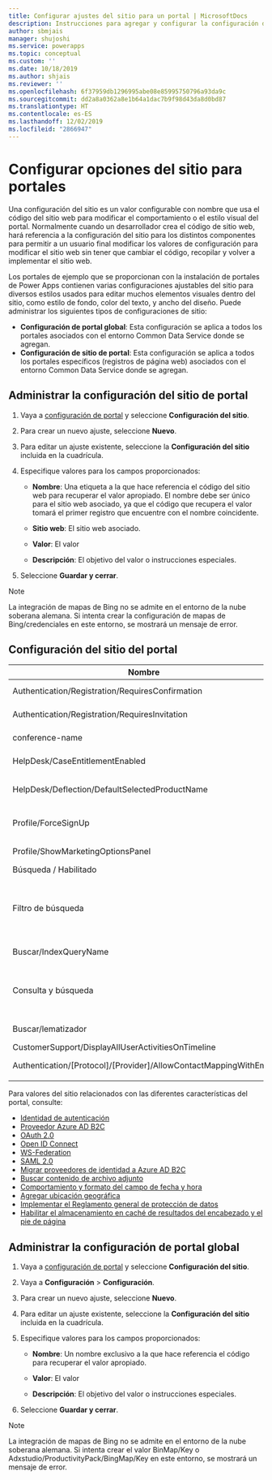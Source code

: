 ```yaml
---
title: Configurar ajustes del sitio para un portal | MicrosoftDocs
description: Instrucciones para agregar y configurar la configuración del sitio para un portal y la configuración global para todos los portales de la organización.
author: sbmjais
manager: shujoshi
ms.service: powerapps
ms.topic: conceptual
ms.custom: ''
ms.date: 10/18/2019
ms.author: shjais
ms.reviewer: ''
ms.openlocfilehash: 6f37959db1296995abe08e85995750796a93da9c
ms.sourcegitcommit: dd2a8a0362a8e1b64a1dac7b9f98d43da8d0bd87
ms.translationtype: HT
ms.contentlocale: es-ES
ms.lasthandoff: 12/02/2019
ms.locfileid: "2866947"
---
```

# <a name="configure-site-settings-for-portals"></a>Configurar opciones del sitio para portales

Una configuración del sitio es un valor configurable con nombre que usa el código del sitio web para modificar el comportamiento o el estilo visual del portal. Normalmente cuando un desarrollador crea el código de sitio web, hará referencia a la configuración del sitio para los distintos componentes para permitir a un usuario final modificar los valores de configuración para modificar el sitio web sin tener que cambiar el código, recopilar y volver a implementar el sitio web.

Los portales de ejemplo que se proporcionan con la instalación de portales de Power Apps contienen varias configuraciones ajustables del sitio para diversos estilos usados para editar muchos elementos visuales dentro del sitio, como estilo de fondo, color del texto, y ancho del diseño.
Puede administrar los siguientes tipos de configuraciones de sitio:

- **Configuración de portal global**: Esta configuración se aplica a todos los portales asociados con el entorno Common Data Service donde se agregan.
- **Configuración de sitio de portal**: Esta configuración se aplica a todos los portales específicos (registros de página web) asociados con el entorno Common Data Service donde se agregan.


## <a name="manage-portal-site-settings"></a>Administrar la configuración del sitio de portal

1. Vaya a [configuración de portal](../manage-existing-portals.md#settings) y seleccione **Configuración del sitio**.

2. Para crear un nuevo ajuste, seleccione **Nuevo**.

3. Para editar un ajuste existente, seleccione la **Configuración del sitio** incluida en la cuadrícula.

4. Especifique valores para los campos proporcionados: 

    - **Nombre**: Una etiqueta a la que hace referencia el código del sitio web para recuperar el valor apropiado. El nombre debe ser único para el sitio web asociado, ya que el código que recupera el valor tomará el primer registro que encuentre con el nombre coincidente.
    
    - **Sitio web**: El sitio web asociado. 
    
    - **Valor**: El valor
    
    - **Descripción**: El objetivo del valor o instrucciones especiales.

5. Seleccione **Guardar y cerrar**.

> [!NOTE] 
> La integración de mapas de Bing no se admite en el entorno de la nube soberana alemana. Si intenta crear la configuración de mapas de Bing/credenciales en este entorno, se mostrará un mensaje de error.

## <a name="portal-site-settings"></a>Configuración del sitio del portal

|Nombre|Value|Descripción|
|----|-----|-----------|
|Authentication/Registration/RequiresConfirmation|FALSE |Un valor booleano de True habilita la confirmación por correo electrónico y deshabilita el registro abierto. Valor predeterminado: False |
|Authentication/Registration/RequiresInvitation|FALSE |Un valor booleano de True habilita la característica de código de invitación y deshabilita el registro abierto. Valor predeterminado: False |
|conference-name|Conferencia de portales|El nombre de un registro adx_conference que representa la conferencia para un portal determinado.|
|HelpDesk/CaseEntitlementEnabled|TRUE|Valor booleano que indica si está habilitado el derecho del caso del Servicio de asistencia. Valor predeterminado: false|
|HelpDesk/Deflection/DefaultSelectedProductName| |El nombre de un registro del producto que es el producto predeterminado seleccionado en la lista desplegable mostrada en la desviación de caso del Servicio de asistencia si hay más de un producto donde producttypecode sea igual a 100000001.|
|Profile/ForceSignUp|FALSE|Un valor booleano cuando se establece en “True” forzará al usuario a actualizar la información de su perfil antes de que reciba acceso al contenido de la página web. Valor predeterminado: False|
|Profile/ShowMarketingOptionsPanel|TRUE|Valor booleano que indica si se muestra el panel que enumera los campos para especificar las preferencias de comunicación de marketing en el perfil. Valor predeterminado: False|
|Búsqueda / Habilitado|TRUE|Un valor booleano que indica si la búsqueda está habilitada o no.|
|Filtro de búsqueda|Content:adx_webpage;Events:adx_event,adx_eventschedule;<br>Blogs:adx_blog,adx_blogpost,adx_blogpostcomment;<br>Forums:adx_communityforum,adx_communityforumthread,adx_communityforumpost;<br>Ideas:adx_ideaforum,adx_idea,adx_ideacomment;<br>Issues:adx_issueforum,adx_issue,adx_issuecomment;Help Desk:incident|Una recopilación de opciones de filtro del nombre lógico de búsqueda. Definir un valor aquí agregará opciones de filtro desplegable a la búsqueda en todo el sitio. Este valor debe tener la forma de pares nombre / valor, con nombre y valor separados por dos puntos, y pares separados por punto y coma.<br>Por ejemplo: “Foros: adx_communityforum, adx_communityforumthread, adx_communityforumpost; Blogs: adx_blog, adx_blogpost, adx_blogpostcomment”.|
|Buscar/IndexQueryName|Búsqueda del portal|El nombre de la vista del sistema usada por la consulta de búsqueda del portal. Valor predeterminado: Búsqueda del portal|
|Consulta y búsqueda|+(@Query) _title:(@Query) _logicalname:adx_webpage~0.9^0.2<br> -_logicalname:adx_webfile~0.9 adx_partialurl:(@Query)<br> _logicalname:adx_blogpost~0.9^0.1 -_logicalname:adx_communityforumthread~0.9|Reemplazar consulta para búsqueda del sitio, para aplicar ponderaciones adicionales y filtros. @Query es el texto de consulta escrito por un usuario. Referencia de la sintaxis de consulta Lucene: [https://lucene.apache.org/core/old_versioned_docs/versions/2_9_1/queryparsersyntax.html](https://lucene.apache.org/core/old_versioned_docs/versions/2_9_1/queryparsersyntax.html)| 
|Buscar/lematizador|Inglés|El idioma utilizado por el algoritmo de la lematización de búsqueda de portal. Valor predeterminado: Inglés|
|CustomerSupport/DisplayAllUserActivitiesOnTimeline|FALSE| |
|Authentication/[Protocol]/[Provider]/AllowContactMappingWithEmail| |Permitir la asociación automática a un registro de contacto en función de correo electrónico. Para obtener más información, haga clic [aquí](azure-ad-b2c.md#allow-auto-association-to-a-contact-record-based-on-email).|
|||

Para valores del sitio relacionados con las diferentes características del portal, consulte:

- [Identidad de autenticación](set-authentication-identity.md)
- [Proveedor Azure AD B2C](azure-ad-b2c.md)
- [OAuth 2.0](configure-oauth2-settings.md)
- [Open ID Connect](configure-openid-settings.md)
- [WS-Federation](configure-ws-federation-settings.md)
- [SAML 2.0](configure-saml2-settings.md)
- [Migrar proveedores de identidad a Azure AD B2C](migrate-identity-providers.md)
- [Buscar contenido de archivo adjunto](search-file-attachment.md)
- [Comportamiento y formato del campo de fecha y hora](behavior-format-date-time-field.md)
- [Agregar ubicación geográfica](add-geolocation.md)
- [Implementar el Reglamento general de protección de datos](https://docs.microsoft.com/dynamics365/customer-engagement/portals/implement-gdpr)
- [Habilitar el almacenamiento en caché de resultados del encabezado y el pie de página](https://docs.microsoft.com/dynamics365/customer-engagement/portals/enable-header-footer-output-caching)

## <a name="manage-global-portal-settings"></a>Administrar la configuración de portal global

1. Vaya a [configuración de portal](../manage-existing-portals.md#settings) y seleccione **Configuración del sitio**.

2. Vaya a **Configuración** &gt; **Configuración**.

3. Para crear un nuevo ajuste, seleccione **Nuevo**.

4. Para editar un ajuste existente, seleccione la **Configuración del sitio** incluida en la cuadrícula.

5. Especifique valores para los campos proporcionados: 

    - **Nombre**: Un nombre exclusivo a la que hace referencia el código para recuperar el valor apropiado.

    - **Valor**: El valor

    - **Descripción**: El objetivo del valor o instrucciones especiales.

6. Seleccione **Guardar y cerrar**.

> [!NOTE] 
> La integración de mapas de Bing no se admite en el entorno de la nube soberana alemana. Si intenta crear el valor BinMap/Key o Adxstudio/ProductivityPack/BingMap/Key en este entorno, se mostrará un mensaje de error.


